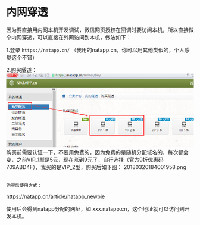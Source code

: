 # 内网穿透
因为要直接用内网本机开发调试，微信网页授权在回调时要访问本机，所以直接做个内网穿透，可以直接在外网访问到本机，做法如下：

1.登录 `https://natapp.cn/` （我用的natapp.cn，你可以用其他类似的，个人感觉这个不错）

2.购买隧道：
![](/static/image/20180320183743444.png)
购买前需要认证一下，不要用免费的，因为免费的是随机分配域名的，每次都会变，之前VIP_1型是5元，现在涨到9元了，自行选择（官方9折优惠码709ABD4F），我买的是VIP_2型，购买后如下图：
20180320184001958.png

```

购买后使用方式：
```

https://natapp.cn/article/natapp_newbie

使用后会得到natapp分配的网址，如 xxx.natapp.cn，这个地址就可以访问到开发本机。


